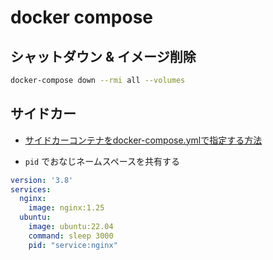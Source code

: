 # docker compose

## シャットダウン & イメージ削除

~~~bash
docker-compose down --rmi all --volumes
~~~

## サイドカー

- [サイドカーコンテナをdocker-compose.ymlで指定する方法](https://qiita.com/ynott/items/d5994a7a06e0d10c8e68#1-%E3%82%B5%E3%82%A4%E3%83%89%E3%82%AB%E3%83%BC%E3%82%B3%E3%83%B3%E3%83%86%E3%83%8A%E3%81%A3%E3%81%A6%E3%81%AA%E3%82%93%E3%82%84%E3%81%AD%E3%82%93)

- `pid` でおなじネームスペースを共有する

~~~yml
version: '3.8'
services:
  nginx:
    image: nginx:1.25
  ubuntu:
    image: ubuntu:22.04
    command: sleep 3000
    pid: "service:nginx"
~~~
